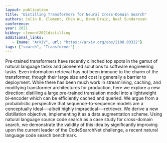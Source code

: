 ```yaml
---
layout: publication
title: "Distilling Transformers for Neural Cross-Domain Search"
authors: Colin B. Clement, Chen Wu, Dawn Drain, Neel Sundaresan
conference:
year: 2021
bibkey: clement2021distilling
additional_links:
   - {name: "ArXiV", url: "https://arxiv.org/abs/2108.03322"}
tags: ["search", "Transformer"]
---
```

Pre-trained transformers have recently clinched top spots in the gamut of natural language tasks and pioneered solutions to software engineering tasks. Even information retrieval has not been immune to the charm of the transformer, though their large size and cost is generally a barrier to deployment. While there has been much work in streamlining, caching, and modifying transformer architectures for production, here we explore a new direction: distilling a large pre-trained translation model into a lightweight bi-encoder which can be efficiently cached and queried. We argue from a probabilistic perspective that sequence-to-sequence models are a conceptually ideal---albeit highly impractical---retriever. We derive a new distillation objective, implementing it as a data augmentation scheme. Using natural language source code search as a case study for cross-domain search, we demonstrate the validity of this idea by significantly improving upon the current leader of the CodeSearchNet challenge, a recent natural language code search benchmark. 

